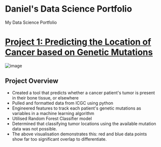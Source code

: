 # Daniel's Data Science Portfolio
My Data Science Portfolio

# [Project 1: Predicting the Location of Cancer based on Genetic Mutations](https://github.com/DanielCKLeigh/Daniel_DataSci_Portfolio/blob/main/p01-cancer.ipynb)
![image](https://github.com/DanielCKLeigh/Daniel_DataSci_Portfolio/assets/47208622/0fad7a15-44ff-4535-9566-72fb3425b406)
## Project Overview
* Created a tool that predicts whether a cancer patient's tumor is present in their bone tissue, or elsewhere
* Pulled and formatted data from ICGC using python
* Engineered features to track each patient's genetic mutations as variables in a machine learning algorithm
* Utilised Random Forest Classifier model
* Determined that classifying tumor locations using the available mutation data was not possible.
* The above visualisation demonstrates this: red and blue data points show far too significant overlap to differentiate.

  

